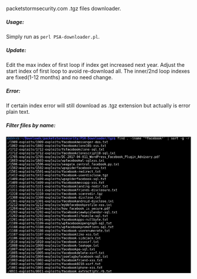 packetstormsecurity.com .tgz files downloader.

##### Usage:
Simply run as `perl PSA-downloader.pl`. 

##### Update:
Edit the max index of first loop if index get increased next year. Adjust the start index of first loop to avoid re-download all. The inner/2nd loop indexes are fixed(1-12 months) and no need change.

##### Error:
If certain index error will still download as .tgz extension but actually is error plain text.

##### Filter files by name:

![fb](/fb.png?raw=true "Nothing to say")
